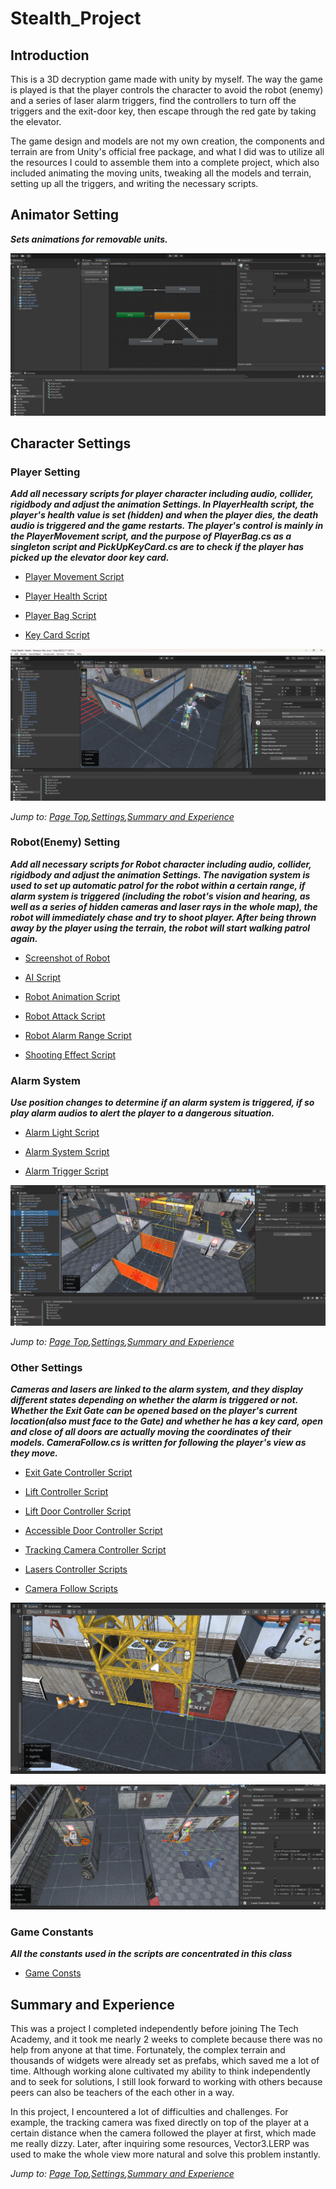 # Stealth_Project

## Introduction
This is a 3D decryption game made with unity by myself. The way the game is played is that the player controls the character to avoid the robot (enemy) and a series of laser alarm triggers, find the controllers to turn off the triggers and the exit-door key, then escape through the red gate by taking the elevator.

The game design and models are not my own creation, the components and terrain are from Unity's official free package, and what I did was to utilize all the resources I could to assemble them into a complete project, which also included animating the moving units, tweaking all the models and terrain, setting up all the triggers, and writing the necessary scripts. 

## Animator Setting
***Sets animations for removable units.***

![Animator Setting Screenshot](https://github.com/Jiaha0-Zhang/Stealth-Project/blob/master/Images/AnimatorSetting.png)

## Character Settings

### Player Setting
***Add all necessary scripts for player character including audio, collider, rigidbody and adjust the animation Settings. In PlayerHealth script, the player's health value is set (hidden) and when the player dies, the death audio is triggered and the game restarts. The player's control is mainly in the PlayerMovement script, and the purpose of PlayerBag.cs as a singleton script and PickUpKeyCard.cs are to check if the player has picked up the elevator door key card.***



* [Player Movement Script](https://github.com/Jiaha0-Zhang/Stealth-Project/blob/master/Scripts/PlayerMovement.cs)

* [Player Health Script](https://github.com/Jiaha0-Zhang/Stealth-Project/blob/master/Scripts/PlayerHealth.cs)

* [Player Bag Script](https://github.com/Jiaha0-Zhang/Stealth-Project/blob/master/Scripts/PlayerBag.cs)

* [Key Card Script](https://github.com/Jiaha0-Zhang/Stealth-Project/blob/master/Scripts/PickUpKeyCard.cs)

![Screenshot of Player](https://github.com/Jiaha0-Zhang/Stealth-Project/blob/master/Images/PlayerSetting.png)

*Jump to: [Page Top](#Stealth_Project),[Settings](#animator-setting),[Summary and Experience](#summary-and-experience)*

### Robot(Enemy) Setting
***Add all necessary scripts for Robot character including audio, collider, rigidbody and adjust the animation Settings. The navigation system is used to set up automatic patrol for the robot within a certain range, if alarm system is triggered (including the robot's vision and hearing, as well as a series of hidden cameras and laser rays in the whole map), the robot will immediately chase and try to shoot player. After being thrown away by the player using the terrain, the robot will start walking patrol again.***

* [Screenshot of Robot](https://github.com/Jiaha0-Zhang/Stealth-Project/blob/master/Images/EnemySetting.png)

* [AI Script](https://github.com/Jiaha0-Zhang/Stealth-Project/blob/master/Scripts/EnemyAI.cs)

* [Robot Animation Script](https://github.com/Jiaha0-Zhang/Stealth-Project/blob/master/Scripts/EnemyAnimation.cs)

* [Robot Attack Script](https://github.com/Jiaha0-Zhang/Stealth-Project/blob/master/Scripts/EnemyShoot.cs)

* [Robot Alarm Range Script](https://github.com/Jiaha0-Zhang/Stealth-Project/blob/master/Scripts/EnemySightingAndHearing.cs)

* [Shooting Effect Script](https://github.com/Jiaha0-Zhang/Stealth-Project/blob/master/Scripts/ShootingEffect.cs)

### Alarm System
***Use position changes to determine if an alarm system is triggered, if so play alarm audios to alert the player to a dangerous situation.***

* [Alarm Light Script](https://github.com/Jiaha0-Zhang/Stealth-Project/blob/master/Scripts/AlarmLight.cs)

* [Alarm System Script](https://github.com/Jiaha0-Zhang/Stealth-Project/blob/master/Scripts/AlarmSystem.cs)

* [Alarm Trigger Script](https://github.com/Jiaha0-Zhang/Stealth-Project/blob/master/Scripts/AlarmTrigger.cs)

![Alarm Triggers Screenshot](https://github.com/Jiaha0-Zhang/Stealth-Project/blob/master/Images/AlarmTrigger.png)

*Jump to: [Page Top](#Stealth_Project),[Settings](#animator-setting),[Summary and Experience](#summary-and-experience)*

### Other Settings
***Cameras and lasers are linked to the alarm system, and they display different states depending on whether the alarm is triggered or not. Whether the Exit Gate can be opened based on the player's current location(also must face to the Gate) and whether he has a key card, open and close of all doors are actually moving the coordinates of their models. CameraFollow.cs is written for following the player's view as they move.***


* [Exit Gate Controller Script](https://github.com/Jiaha0-Zhang/Stealth-Project/blob/master/Scripts/BigDoorController.cs)

* [Lift Controller Script](https://github.com/Jiaha0-Zhang/Stealth-Project/blob/master/Scripts/LiftController.cs)

* [Lift Door Controller Script](https://github.com/Jiaha0-Zhang/Stealth-Project/blob/master/Scripts/LittleDoorController.cs)

* [Accessible Door Controller Script](https://github.com/Jiaha0-Zhang/Stealth-Project/blob/master/Scripts/LittleDoorController.cs)

* [Tracking Camera Controller Script](https://github.com/Jiaha0-Zhang/Stealth-Project/blob/master/Scripts/CameraFollow.cs)

* [Lasers Controller Scripts](https://github.com/Jiaha0-Zhang/Stealth-Project/blob/master/Scripts/LaserController.cs)

* [Camera Follow Scripts](https://github.com/Jiaha0-Zhang/Stealth-Project/blob/master/Scripts/CameraFollow.cs)

![Exit Gate Screenshot](https://github.com/Jiaha0-Zhang/Stealth-Project/blob/master/Images/ExitSetting.png)

![Laser Switches Screenshot](https://github.com/Jiaha0-Zhang/Stealth-Project/blob/master/Images/SwitchSetting.png)

### Game Constants
***All the constants used in the scripts are concentrated in this class***

* [Game Consts](https://github.com/Jiaha0-Zhang/Stealth-Project/blob/master/Scripts/GameConsts.cs)

## Summary and Experience 
This was a project I completed independently before joining The Tech Academy, and it took me nearly 2 weeks to complete because there was no help from anyone at that time. Fortunately, the complex terrain and thousands of widgets were already set as prefabs, which saved me a lot of time. Although working alone cultivated my ability to think independently and to seek for solutions, I still look forward to working with others because peers can also be teachers of the each other in a way.

In this project, I encountered a lot of difficulties and challenges. For example, the tracking camera was fixed directly on top of the player at a certain distance when the camera followed the player at first, which made me really dizzy. Later, after inquiring some resources, Vector3.LERP was used to make the whole view more natural and solve this problem instantly. 

*Jump to: [Page Top](#Stealth_Project),[Settings](#animator-setting),[Summary and Experience](#summary-and-experience)*
